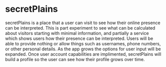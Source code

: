 secretPlains
============

secretPlains is a place that a user can visit to see how their online presence can be interpreted. This is part experiment to see what can be calculated about visitors starting with minimal information, and partially a service which shows users how their presence can be interpreted. Users will be able to provide nothing or allow things such as usernames, phone numbers, or other personal details. As the app grows the options for user input will be expanded. Once user account capabilities are implimented, secretPlains will build a profile so the user can see how their profile grows over time. 

